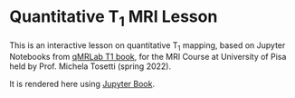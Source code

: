 # Quantitative T<sub>1</sub> MRI Lesson



This is an interactive lesson on quantitative T<sub>1</sub> mapping, based on Jupyter Notebooks from [qMRLab T1 book](https://github.com/qMRLab/t1_book), for the MRI Course at University of Pisa held by Prof. Michela Tosetti (spring 2022).

It is rendered here using [Jupyter Book](https://github.com/jupyter/jupyter-book).


